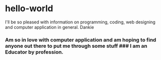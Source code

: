 # hello-world
I'll be so pleased with information on programming, coding, web designing and computer application in general. Dankie
### Am so in love with computer application and am hoping to find anyone out there to put me through some stuff ### I am an Educator by profession.
